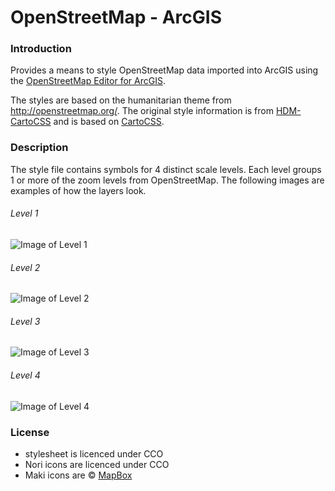 # OpenStreetMap - ArcGIS

### Introduction

Provides a means to style OpenStreetMap data imported into ArcGIS using the [OpenStreetMap Editor for ArcGIS](http://www.esri.com/software/arcgis/extensions/openstreetmap).

The styles are based on the humanitarian theme from http://openstreetmap.org/. The original style information is from [HDM-CartoCSS](https://github.com/hotosm/HDM-CartoCSS) and is based on [CartoCSS](https://github.com/mapbox/carto).

### Description

The style file contains symbols for 4 distinct scale levels. Each level groups 1 or more of the zoom levels from OpenStreetMap. The following images are examples of how the layers look.
###### Level 1
![Image of Level 1](https://github.com/daveb1034/OpenStreetMap-ArcGIS/blob/master/images/Zoom1.PNG)

###### Level 2
![Image of Level 2](https://github.com/daveb1034/OpenStreetMap-ArcGIS/blob/master/images/Zoom2.PNG)

###### Level 3
![Image of Level 3](https://github.com/daveb1034/OpenStreetMap-ArcGIS/blob/master/images/Zoom3.PNG)

###### Level 4
![Image of Level 4](https://github.com/daveb1034/OpenStreetMap-ArcGIS/blob/master/images/Zoom4.PNG)

### License

- stylesheet is licenced under CCO
- Nori icons are licenced under CCO
- Maki icons are © [MapBox](https://www.mapbox.com/maki/)

